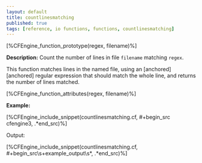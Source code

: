 ```yaml
---
layout: default
title: countlinesmatching
published: true
tags: [reference, io functions, functions, countlinesmatching]
---
```


[%CFEngine_function_prototype(regex, filename)%]

**Description:** Count the number of lines in file `filename` matching
`regex`.

This function matches lines in the named file, using an [anchored][anchored]
regular expression that should match the whole line, and returns the number of
lines matched.

[%CFEngine_function_attributes(regex, filename)%]

**Example:**

[%CFEngine_include_snippet(countlinesmatching.cf, #\+begin_src cfengine3, .*end_src)%]

Output:

[%CFEngine_include_snippet(countlinesmatching.cf, #\+begin_src\s+example_output\s*, .*end_src)%]
